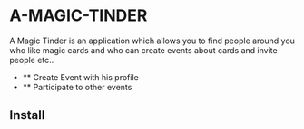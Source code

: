 # A-MAGIC-TINDER

A Magic Tinder is an application which allows you to find people around you who like magic cards and who can create events about cards and invite people etc..

* ** Create Event with his profile
* ** Participate to other events

## Install
